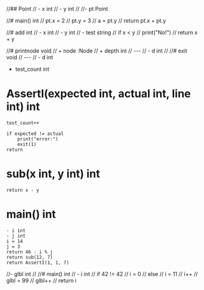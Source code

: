 //## Point
//  - x int
//  - y int
//
//- pt Point

//# main() int
//  pt.x = 2
//  pt.y = 3
//  a = pt.y
//  return pt.x + pt.y

//# add int
//    - x int
//    - y int
//        - test string
//        if x < y
//            print("No!")
//        return x + y

//# printnode void
//  + node :Node
//  + depth int
//  ---
//  - d int
//
//# exit void
//  ---
//  - d int

- test_count int

# AssertI(expected int, actual int, line int) int
    test_count++

    if expected != actual
        print("error:")
        exit(1)
    return

# sub(x int, y int) int
    return x - y

# main() int
    - i int
    - j int
    i = 14
    j = 3
    return 46 - i % j
    return sub(12, 7)
    return AssertI(1, 1, 7)

//- glbl int
//
//# main() int
//  - i int
//  if 42 != 42
//    i = 0
//  else
//    i = 11
//  i++
//  glbl = 99
//  glbl++
//  return i
